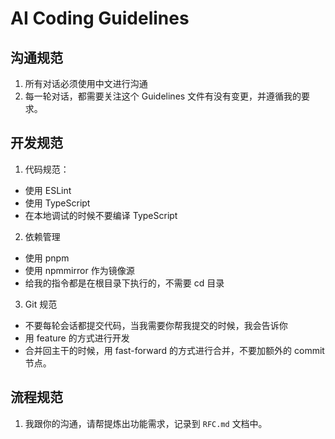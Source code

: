 # AI Coding Guidelines

## 沟通规范
1. 所有对话必须使用中文进行沟通
2. 每一轮对话，都需要关注这个 Guidelines 文件有没有变更，并遵循我的要求。

## 开发规范
1. 代码规范：
  - 使用 ESLint
  - 使用 TypeScript
  - 在本地调试的时候不要编译 TypeScript

2. 依赖管理
  - 使用 pnpm
  - 使用 npmmirror 作为镜像源
  - 给我的指令都是在根目录下执行的，不需要 cd 目录

3. Git 规范
  - 不要每轮会话都提交代码，当我需要你帮我提交的时候，我会告诉你
  - 用 feature 的方式进行开发
  - 合并回主干的时候，用 fast-forward 的方式进行合并，不要加额外的 commit 节点。

## 流程规范
1. 我跟你的沟通，请帮提炼出功能需求，记录到 `RFC.md` 文档中。